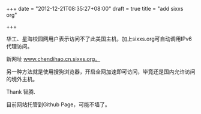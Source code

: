 +++
date = "2012-12-21T08:35:27+08:00"
draft = true
title = "add sixxs org"

+++



华工、星海校园网用户表示访问不了此美国主机，加上sixxs.org可自动调用IPv6代理访问。

新网址 www.chendihao.cn.sixxs.org。

另一种方法就是使用搜狗浏览器，开启全网加速即可访问，毕竟还是国内允许访问的境外主机。

Thank 智腾.

目前网站托管到Github Page，可能不墙了。
